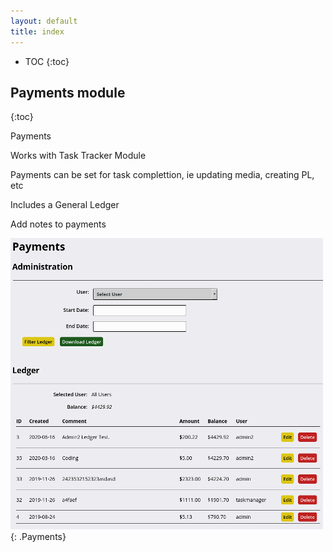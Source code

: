 ```yaml
---
layout: default
title: index
---
```


* TOC
{:toc}

<a name="dashboard"></a>

## Payments module
{:toc}

Payments

Works with Task Tracker Module

Payments can be set for task complettion, ie updating media, creating PL, etc

Includes a General Ledger

Add notes to payments

![ Payments](img/payments.png ){: .Payments}

